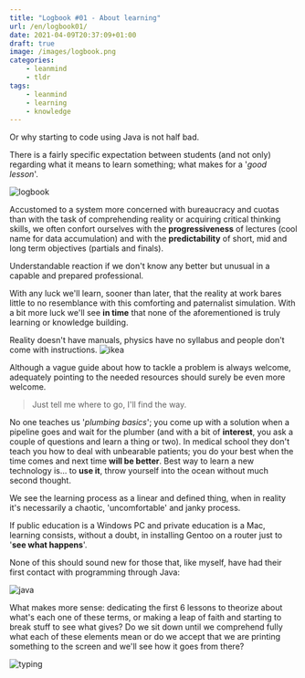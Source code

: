 ```yaml
---
title: "Logbook #01 - About learning"
url: /en/logbook01/
date: 2021-04-09T20:37:09+01:00
draft: true
image: /images/logbook.png
categories:
    - leanmind
    - tldr
tags:
    - leanmind
    - learning
    - knowledge
---
```


Or why starting to code using Java is not half bad.

<!--more-->

There is a fairly specific expectation between students (and not only) regarding what it means to learn something; what makes for a '_good lesson_'.

![logbook](../../../images/ship.gif)

Accustomed to a system more concerned with bureaucracy and cuotas than with the task of comprehending reality or acquiring critical thinking skills, we often confort ourselves with the **progressiveness** of lectures (cool name for data accumulation) and with the **predictability** of short, mid and long term objectives (partials and finals).

Understandable reaction if we don't know any better but unusual in a capable and prepared professional.

With any luck we'll learn, sooner than later, that the reality at work bares little to no resemblance with this comforting and paternalist simulation.
With a bit more luck we'll see **in time** that none of the aforementioned is truly learning or knowledge building.

Reality doesn't have manuals, physics have no syllabus and people don't come with instructions.
![ikea](../../../images/ikea.png)

Although a vague guide about how to tackle a problem is always welcome, adequately pointing to the needed resources should surely be even more welcome.

> Just tell me where to go, I'll find the way.

No one teaches us '_plumbing basics_'; you come up with a solution when a pipeline goes and wait for the plumber (and with a bit of **interest**, you ask a couple of questions and learn a thing or two).
In medical school they don't teach you how to deal with unbearable patients; you do your best when the time comes and next time **will be better**.
Best way to learn a new technology is... to **use it**, throw yourself into the ocean without much second thought.

We see the learning process as a linear and defined thing, when in reality it's necessarily a chaotic, 'uncomfortable' and janky process.

If public education is a Windows PC and private education is a Mac, learning consists, without a doubt, in installing Gentoo on a router just to '**see what happens**'.

None of this should sound new for those that, like myself, have had their first contact with programming through Java:

![java](../../../images/java.png)

What makes more sense: dedicating the first 6 lessons to theorize about what's each one of these terms, or making a leap of faith and starting to break stuff to see what gives?
Do we sit down until we comprehend fully what each of these elements mean or do we accept that we are printing something to the screen and we'll see how it goes from there?

![typing](../../../images/typing.gif)
